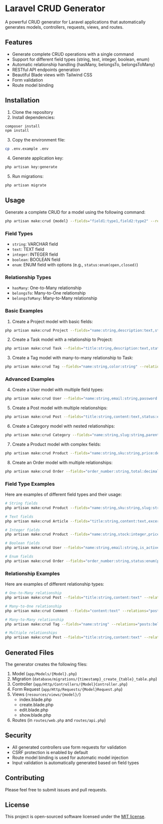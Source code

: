 # Laravel CRUD Generator

A powerful CRUD generator for Laravel applications that automatically generates models, controllers, requests, views, and routes.

## Features

- Generate complete CRUD operations with a single command
- Support for different field types (string, text, integer, boolean, enum)
- Automatic relationship handling (hasMany, belongsTo, belongsToMany)
- RESTful API endpoints generation
- Beautiful Blade views with Tailwind CSS
- Form validation
- Route model binding

## Installation

1. Clone the repository
2. Install dependencies:

```bash
composer install
npm install
```

3. Copy the environment file:

```bash
cp .env.example .env
```

4. Generate application key:

```bash
php artisan key:generate
```

5. Run migrations:

```bash
php artisan migrate
```

## Usage

Generate a complete CRUD for a model using the following command:

```bash
php artisan make:crud {model} --fields="field1:type1,field2:type2" --relations="relatedModel:relationType"
```

### Field Types

- `string`: VARCHAR field
- `text`: TEXT field
- `integer`: INTEGER field
- `boolean`: BOOLEAN field
- `enum`: ENUM field with options (e.g., `status:enum(open,closed)`)

### Relationship Types

- `hasMany`: One-to-Many relationship
- `belongsTo`: Many-to-One relationship
- `belongsToMany`: Many-to-Many relationship

### Basic Examples

1. Create a Project model with basic fields:

```bash
php artisan make:crud Project --fields="name:string,description:text,status:enum(open,closed)"
```

2. Create a Task model with a relationship to Project:

```bash
php artisan make:crud Task --fields="title:string,description:text,status:enum(pending,in_progress,completed)" --relations="project:belongsTo"
```

3. Create a Tag model with many-to-many relationship to Task:

```bash
php artisan make:crud Tag --fields="name:string,color:string" --relations="tasks:belongsToMany"
```

### Advanced Examples

4. Create a User model with multiple field types:

```bash
php artisan make:crud User --fields="name:string,email:string,password:string,age:integer,is_active:boolean,role:enum(admin,user,guest)"
```

5. Create a Post model with multiple relationships:

```bash
php artisan make:crud Post --fields="title:string,content:text,status:enum(draft,published)" --relations="author:belongsTo,categories:belongsToMany,comments:hasMany"
```

6. Create a Category model with nested relationships:

```bash
php artisan make:crud Category --fields="name:string,slug:string,parent_id:integer" --relations="parent:belongsTo,children:hasMany,posts:belongsToMany"
```

7. Create a Product model with complex fields:

```bash
php artisan make:crud Product --fields="name:string,sku:string,price:decimal,description:text,is_featured:boolean,status:enum(active,inactive,discontinued)" --relations="category:belongsTo,tags:belongsToMany,reviews:hasMany"
```

8. Create an Order model with multiple relationships:

```bash
php artisan make:crud Order --fields="order_number:string,total:decimal,status:enum(pending,processing,completed,cancelled)" --relations="customer:belongsTo,items:hasMany,payment:hasOne"
```

### Field Type Examples

Here are examples of different field types and their usage:

```bash
# String fields
php artisan make:crud Product --fields="name:string,sku:string,slug:string"

# Text fields
php artisan make:crud Article --fields="title:string,content:text,excerpt:text"

# Integer fields
php artisan make:crud Product --fields="name:string,stock:integer,price:integer"

# Boolean fields
php artisan make:crud User --fields="name:string,email:string,is_active:boolean,is_admin:boolean"

# Enum fields
php artisan make:crud Order --fields="order_number:string,status:enum(pending,processing,completed,cancelled)"
```

### Relationship Examples

Here are examples of different relationship types:

```bash
# One-to-Many relationship
php artisan make:crud Post --fields="title:string,content:text" --relations="comments:hasMany"

# Many-to-One relationship
php artisan make:crud Comment --fields="content:text" --relations="post:belongsTo"

# Many-to-Many relationship
php artisan make:crud Tag --fields="name:string" --relations="posts:belongsToMany"

# Multiple relationships
php artisan make:crud Post --fields="title:string,content:text" --relations="author:belongsTo,categories:belongsToMany,comments:hasMany"
```

## Generated Files

The generator creates the following files:

1. Model (`app/Models/{Model}.php`)
2. Migration (`database/migrations/{timestamp}_create_{table}_table.php`)
3. Controller (`app/Http/Controllers/{Model}Controller.php`)
4. Form Request (`app/Http/Requests/{Model}Request.php`)
5. Views (`resources/views/{model}/`)
    - index.blade.php
    - create.blade.php
    - edit.blade.php
    - show.blade.php
6. Routes (in `routes/web.php` and `routes/api.php`)

## Security

- All generated controllers use form requests for validation
- CSRF protection is enabled by default
- Route model binding is used for automatic model injection
- Input validation is automatically generated based on field types

## Contributing

Please feel free to submit issues and pull requests.

## License

This project is open-sourced software licensed under the [MIT license](https://opensource.org/licenses/MIT).
